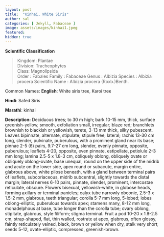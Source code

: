 ```yaml
---
layout: post
title:  "Kinhai, White Siris"
author: sal
categories: [ Jekyll, Fabaceae ]
image: assets/images/kinhai1.jpeg
featured:
hidden: true
---
```


**Scientific Classification**  
>Kingdom:			Plantae  
>Division:			Tracheophytes  
>Class:				Magnolipsida  
>Order :		        Fabales
>Family : 	           	Fabaceae
>Genus : 	            Albizia 
>Species :              Albizia procera
>Scientific Name :      Albizia procera (Roxb.)Benth.

Common Names:
**English**: 	White siris tree, Karoi tree

**Hindi**: 		Safed Siris

**Marathi**:	kinhai

**Description:**
Deciduous trees; to 30 m high; bark 10-15 mm, thick, surface greenish-yellow, smooth, exfoliation small, irregular; blaze red; branchlets brownish to blackish or yellowish, terete, 3-13 mm thick, silky pubescent. Leaves bipinnate, alternate, stipulate; stipule free, lateral; rachis 13-30 cm long, slender, pulvinate, puberulous, with a prominent gland near its base; pinnae 2-5 (6) pairs, 9.7-27 cm long, slender, evenly pinnate, opposite, puberulous; leaflets 4-20, opposite, even pinnate, estipellate, petiolule 2-3 mm long; lamina 2.5-5 x 1.8-3 cm, obliquely oblong, obliquely ovate or obliquely oblong-ovate, base unequal, round on the upper side of the midrib and acute on the lower side, apex round or subacute, margin entire, glabrous above, white pilose beneath, with a gland between terminal pairs of leaflets, subcoriaceous, midrib subcentral, slightly towards the distal margin; lateral nerves 6-10 pairs, pinnate, slender, prominent, intercostae reticulate, obscure. Flowers bisexual, yellowish-white, in globose heads, forming axillary or terminal panicles; calyx tube narrowly obconic, 2.5-3 x 1.5-2 mm, glabrous, teeth triangular; corolla 5-7 mm long, 5-lobed; lobes oblong-elliptic, puberulous towards apex; stamens many, 8-12 mm long, monadelphous at base, tube longer than the corolla tube; ovary oblong, stipitate, glabrous, style filiform; stigma terminal. Fruit a pod 10-20 x 1.8-2.5 cm, strap-shaped, flat, thin walled, rostrate at apex, glabrous, often glossy, faintly reticulately veined, black, brown or yellow when dry, stalk very short; seeds 5-12, ovate-elliptic, compressed, greenish-brown.
